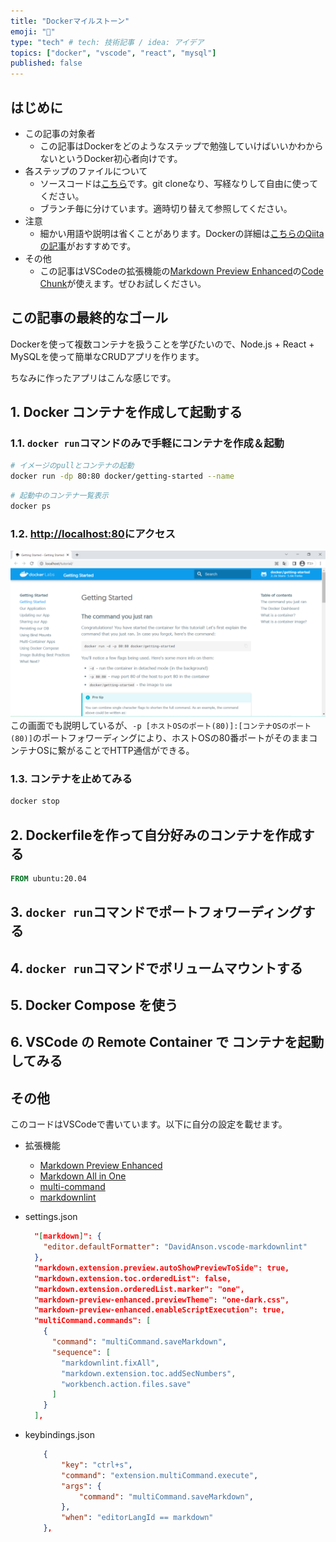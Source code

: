 ```yaml
---
title: "Dockerマイルストーン"
emoji: "🐳"
type: "tech" # tech: 技術記事 / idea: アイデア
topics: ["docker", "vscode", "react", "mysql"]
published: false
---
```


## はじめに <!-- omit in toc -->

* この記事の対象者
  * この記事はDockerをどのようなステップで勉強していけばいいかわからないというDocker初心者向けです。
* 各ステップのファイルについて
  * ソースコードは[こちら](https://github.com/senkenn/docker-milestone)です。git cloneなり、写経なりして自由に使ってください。
  * ブランチ毎に分けています。適時切り替えて参照してください。
* 注意
  * 細かい用語や説明は省くことがあります。Dockerの詳細は[こちらのQiitaの記事](https://qiita.com/gold-kou/items/44860fbda1a34a001fc1)がおすすめです。
* その他
  * この記事はVSCodeの拡張機能の[Markdown Preview Enhanced](https://github.com/shd101wyy/markdown-preview-enhanced)の[Code Chunk](https://github.com/shd101wyy/markdown-preview-enhanced/blob/master/docs/ja-jp/code-chunk.md)が使えます。ぜひお試しください。

## この記事の最終的なゴール <!-- omit in toc -->

Dockerを使って複数コンテナを扱うことを学びたいので、Node.js + React + MySQLを使って簡単なCRUDアプリを作ります。

ちなみに作ったアプリはこんな感じです。
<!-- TODO: ここにゴールの動画載せる -->

## 1. Docker コンテナを作成して起動する

### 1.1. `docker run`コマンドのみで手軽にコンテナを作成＆起動

```sh {cmd}
# イメージのpullとコンテナの起動
docker run -dp 80:80 docker/getting-started --name
```

```sh {cmd}
# 起動中のコンテナ一覧表示
docker ps
```

### 1.2. <http://localhost:80>にアクセス

![docker-getting-start](/images/docker-milestone/2022-09-05-18-23-13.png)
この画面でも説明しているが、`-p [ホストOSのポート(80)]:[コンテナOSのポート(80)]`のポートフォワーディングにより、ホストOSの80番ポートがそのままコンテナOSに繋がることでHTTP通信ができる。

### 1.3. コンテナを止めてみる

```sh {cmd}
docker stop 
```

## 2. Dockerfileを作って自分好みのコンテナを作成する

```Dockerfile : Dockerfile
FROM ubuntu:20.04
```

## 3. `docker run`コマンドでポートフォワーディングする

## 4. `docker run`コマンドでボリュームマウントする

## 5. Docker Compose を使う

## 6. VSCode の Remote Container で コンテナを起動してみる

## その他 <!-- omit in toc -->

このコードはVSCodeで書いています。以下に自分の設定を載せます。

* 拡張機能
  * [Markdown Preview Enhanced](https://marketplace.visualstudio.com/items?itemName=shd101wyy.markdown-preview-enhanced)
  * [Markdown All in One](https://marketplace.visualstudio.com/items?itemName=yzhang.markdown-all-in-one)
  * [multi-command](https://marketplace.visualstudio.com/items?itemName=ryuta46.multi-command)
  * [markdownlint](https://marketplace.visualstudio.com/items?itemName=DavidAnson.vscode-markdownlint)

* settings.json

  ```json
    "[markdown]": {
      "editor.defaultFormatter": "DavidAnson.vscode-markdownlint"
    },
    "markdown.extension.preview.autoShowPreviewToSide": true,
    "markdown.extension.toc.orderedList": false,
    "markdown.extension.orderedList.marker": "one",
    "markdown-preview-enhanced.previewTheme": "one-dark.css",
    "markdown-preview-enhanced.enableScriptExecution": true,
    "multiCommand.commands": [
      {
        "command": "multiCommand.saveMarkdown",
        "sequence": [
          "markdownlint.fixAll",
          "markdown.extension.toc.addSecNumbers",
          "workbench.action.files.save"
        ]
      }
    ],
  ```

* keybindings.json

  ```json
      {
          "key": "ctrl+s",
          "command": "extension.multiCommand.execute",
          "args": {
              "command": "multiCommand.saveMarkdown",
          },
          "when": "editorLangId == markdown"
      },

  ```
